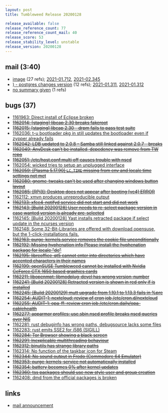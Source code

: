 ```yaml
---
layout: post
title: Tumbleweed Release 20200128

release_available: false
release_reference_count: 77
release_reference_count_mail: 40
release_score: 53
release_stability_level: unstable
release_version: 20200128
---
```


## mail (3:40)

- [image](https://lists.opensuse.org/opensuse-factory/2020-02/msg00343.html) (27 refs); [2021-01.712](https://github.com/boombatower/tumbleweed-review/issues/10), [2021-02.345](https://github.com/boombatower/tumbleweed-review/issues/10)
- [) - postgres changes version](https://lists.opensuse.org/opensuse-factory/2020-01/msg00311.html) (12 refs); [2021-01.311](https://github.com/boombatower/tumbleweed-review/issues/10), [2021-01.312](https://github.com/boombatower/tumbleweed-review/issues/10)
- [no summary given](https://github.com/boombatower/tumbleweed-review/issues/10) (1 refs)

## bugs (37)

<!--more-->

- [1161963: Direct install of Eclipse broken](https://bugzilla.opensuse.org/show_bug.cgi?id=1161963)
- ~~[1162014: \[staging\] libcap 2.30 breaks fakeroot](https://bugzilla.opensuse.org/show_bug.cgi?id=1162014)~~
- ~~[1162015: \[staging\] libcap 2.30 - drpm fails to pass test suite](https://bugzilla.opensuse.org/show_bug.cgi?id=1162015)~~
- [1162036: t-u bootloader pkg in still updates the bootloader even if zypper already fails](https://bugzilla.opensuse.org/show_bug.cgi?id=1162036)
- ~~[1162042: LDB updated to 2.0.8 - Samba still linked against 2.0.7 - breaks](https://bugzilla.opensuse.org/show_bug.cgi?id=1162042)~~
- ~~[1162049: AnyDesk can't be installed, depedency was remove from TW repo](https://bugzilla.opensuse.org/show_bug.cgi?id=1162049)~~
- ~~[1162051: /etc/host.conf:multi off causes trouble with nscd](https://bugzilla.opensuse.org/show_bug.cgi?id=1162051)~~
- [1162054: wicked tries to setup an unplugged interface](https://bugzilla.opensuse.org/show_bug.cgi?id=1162054)
- ~~[1162059: \[Plasma 5.17.90\] `LC_TIME` missing from env and locale time settings not met](https://bugzilla.opensuse.org/show_bug.cgi?id=1162059)~~
- ~~[1162080: gnome-tweaks can't be used after changing windows button layout](https://bugzilla.opensuse.org/show_bug.cgi?id=1162080)~~
- ~~[1162085: \[RPi3\]: Desktop does not appear after booting \[vc4\] ERROR](https://bugzilla.opensuse.org/show_bug.cgi?id=1162085)~~
- [1162112: xmvn produces unreproducible output](https://bugzilla.opensuse.org/show_bug.cgi?id=1162112)
- ~~[1162133: xfce4-notifyd service did not start and did not work](https://bugzilla.opensuse.org/show_bug.cgi?id=1162133)~~
- ~~[1162143: \[Build 20200128\] User needs to re-select package version in case wanted version is already pre-selected](https://bugzilla.opensuse.org/show_bug.cgi?id=1162143)~~
- [1162145: \[Build 20200128\] Yast installs retracted package if select update in the ncurses version](https://bugzilla.opensuse.org/show_bug.cgi?id=1162145)
- [1162148: Some 32-Bit-Libraries are offered with download opensuse, but the 1-click-installations fails.](https://bugzilla.opensuse.org/show_bug.cgi?id=1162148)
- ~~[1162163: purge-kernels.service removes the cookie file unconditionally](https://bugzilla.opensuse.org/show_bug.cgi?id=1162163)~~
- ~~[1162192: Missing hyphenation info  Please install the hyphenation package for locale "de"](https://bugzilla.opensuse.org/show_bug.cgi?id=1162192)~~
- ~~[1162195: libreoffice-qt5 cannot enter into directories which have accented characters in their names](https://bugzilla.opensuse.org/show_bug.cgi?id=1162195)~~
- ~~[1162199: openSUSE Tumbleweed cannot be installed with Nvidia GeForce GTX 1650 based graphics cards](https://bugzilla.opensuse.org/show_bug.cgi?id=1162199)~~
- ~~[1162211: libopenmpt: libmodplug-devel has wrong version-number](https://bugzilla.opensuse.org/show_bug.cgi?id=1162211)~~
- ~~[1162241: \[Build 20200128\] Retracted version is shown in red only if is installed](https://bugzilla.opensuse.org/show_bug.cgi?id=1162241)~~
- ~~[1162245: \[Build 20200129\] mutt upgrade from 1.10.1 to 1.13.3 fails in %pre](https://bugzilla.opensuse.org/show_bug.cgi?id=1162245)~~
- ~~[1162254: AUDIT-1: nextcloud: review of cron job /etc/cron.d/nextcloud](https://bugzilla.opensuse.org/show_bug.cgi?id=1162254)~~
- ~~[1162255: AUDIT-1: opa-ff: review cron job /etc/cron.daily/opa-cablehealth](https://bugzilla.opensuse.org/show_bug.cgi?id=1162255)~~
- ~~[1162277: apparmor profiles: use.sbin.nscd profile breaks nscd queries over NIS](https://bugzilla.opensuse.org/show_bug.cgi?id=1162277)~~
- [1162281: rust debuginfo has wrong paths, debugsource lacks some files](https://bugzilla.opensuse.org/show_bug.cgi?id=1162281)
- [1162283: rust emits SSE2 for i586 (SIGILL)](https://bugzilla.opensuse.org/show_bug.cgi?id=1162283)
- ~~[1162284: Tor Browser showing a black screen](https://bugzilla.opensuse.org/show_bug.cgi?id=1162284)~~
- ~~[1162291: Inexplicable multithreading behaviour](https://bugzilla.opensuse.org/show_bug.cgi?id=1162291)~~
- ~~[1162312: binutils has strange library paths](https://bugzilla.opensuse.org/show_bug.cgi?id=1162312)~~
- [1162314: No function of the taskbar icon for Steam](https://bugzilla.opensuse.org/show_bug.cgi?id=1162314)
- ~~[1162344: No sound output in Frodo (Commodore 64 Emulator)](https://bugzilla.opensuse.org/show_bug.cgi?id=1162344)~~
- ~~[1162353: purge-kernels-service not automaticxally installed](https://bugzilla.opensuse.org/show_bug.cgi?id=1162353)~~
- ~~[1162354: battery becomes 0% after kernel updates](https://bugzilla.opensuse.org/show_bug.cgi?id=1162354)~~
- ~~[1162360: tss packages should use new style user and group creation](https://bugzilla.opensuse.org/show_bug.cgi?id=1162360)~~
- [1162408: dmd from the official packages is broken](https://bugzilla.opensuse.org/show_bug.cgi?id=1162408)



## links

- [mail announcement](https://github.com/boombatower/tumbleweed-review/issues/10)
